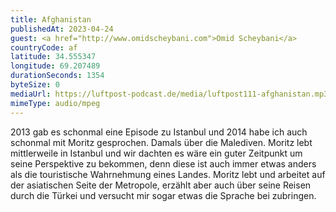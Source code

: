 ```yaml
---
title: Afghanistan
publishedAt: 2023-04-24
guest: <a href="http://www.omidscheybani.com">Omid Scheybani</a>
countryCode: af
latitude: 34.555347
longitude: 69.207489
durationSeconds: 1354
byteSize: 0 
mediaUrl: https://luftpost-podcast.de/media/luftpost111-afghanistan.mp3
mimeType: audio/mpeg
---
```


2013 gab es schonmal eine Episode zu Istanbul und 2014 habe ich auch schonmal mit Moritz gesprochen. Damals über die Malediven. Moritz lebt mittlerweile in Istanbul und wir dachten es wäre ein guter Zeitpunkt um seine Perspektive zu bekommen, denn diese ist auch immer etwas anders als die touristische Wahrnehmung eines Landes. Moritz lebt und arbeitet auf der asiatischen Seite der Metropole, erzählt aber auch über seine Reisen durch die Türkei und versucht mir sogar etwas die Sprache bei zubringen.
